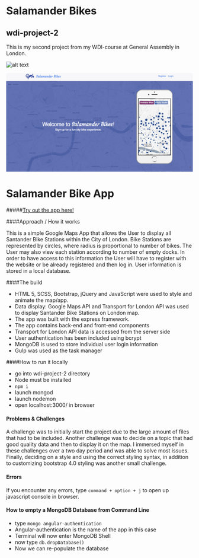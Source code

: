 # Salamander Bikes

## wdi-project-2
This is my second project from my WDI-course at General Assembly in London.


![alt text](/Users/Miriam/development/wdi-project-2/salamanderbikes.png "Salamander Bikes Frontpage")

![alt text](/salamanderbikes.png "Salamander Bikes Frontpage")

#  Salamander Bike App


#####[Try out the app here!](http://salamanderbikes.herokuapp.com/)


####Approach / How it works

This is a simple Google Maps App that allows the User to display all Santander Bike Stations within the City of London. Bike Stations are represented by circles, where radius is proportional to number of bikes. The User may also view each station according to number of empty docks. In order to have access to this information the User will have to register with the website or be already registered and then log in. User information is stored in a local database.

####The build

* HTML 5, SCSS, Bootstrap, jQuery and JavaScript were used to style and animate the map/app.
* Data display: Google Maps API and Transport for London API was used to display Santander Bike Stations on London map.
* The app was built with the express framework.
* The app contains back-end and front-end components
* Transport for London API data is accessed from the server side
* User authentication has been included using bcrypt
* MongoDB is used to store individual user login information
* Gulp was used as the task manager

####How to run it locally
* go into wdi-project-2 directory
* Node must be installed
* ```npm i```
* launch mongod
* launch nodemon
* open localhost:3000/ in browser

#### Problems & Challenges

A challenge was to initially start the project due to the large amount of files that had to be included. Another challenge was to decide on a topic that had good quality data and then to display it on the map. I immersed myself in these challenges over a two day period and was able to solve most issues. Finally, deciding on a style and using the correct styling syntax, in addition to customizing bootstrap 4.0 styling was another small challenge. 

#### Errors

If you encounter any errors, type ```command + option + j``` to open up javascript console in browser.

#### How to empty a MongoDB Database from Command Line

* type ``` mongo angular-authentication ```
* Angular-authentication is the name of the app in this case
* Terminal will now enter MongoDB Shell
* now type ``` db.dropDatabase() ```
* Now we can re-populate the database

